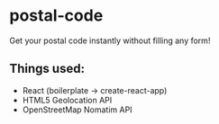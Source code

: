 # postal-code
Get your postal code instantly without filling any form!

## Things used:
* React (boilerplate -> create-react-app)
* HTML5 Geolocation API
* OpenStreetMap Nomatim API